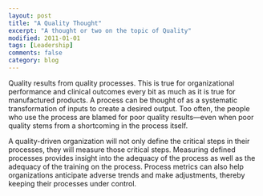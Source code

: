```yaml
---
layout: post
title: "A Quality Thought"
excerpt: "A thought or two on the topic of Quality"
modified: 2011-01-01
tags: [Leadership]
comments: false
category: blog
---
```


Quality results from quality processes. This is true for organizational
performance and clinical outcomes every bit as much as it is true for
manufactured products. A process can be thought of as a systematic
transformation of inputs to create a desired output. Too often, the people who
use the process are blamed for poor quality results—even when poor quality
stems from a shortcoming in the process itself.

A quality-driven organization will not only define the critical steps in their
processes, they will measure those critical steps. Measuring defined processes
provides insight into the adequacy of the process as well as the adequacy of
the training on the process. Process metrics can also help organizations
anticipate adverse trends and make adjustments, thereby keeping their processes
under control.
